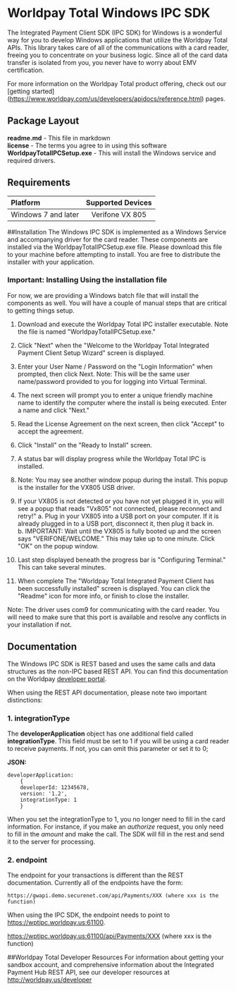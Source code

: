 # Worldpay Total Windows IPC SDK

The Integrated Payment Client SDK (IPC SDK) for Windows is a wonderful way for you to develop Windows applications that utilize the Worldpay Total APIs. This library takes care of all of the communications with a card reader, freeing you to concentrate on your business logic. Since all of the card data transfer is isolated from you, you never have to worry about EMV certification.

For more information on the Worldpay Total product offering, check out our [getting started] (https://www.worldpay.com/us/developers/apidocs/reference.html) pages.

## Package Layout

**readme.md** - This file in markdown  
**license** - The terms you agree to in using this software 
**WorldpayTotalIPCSetup.exe** - This will install the Windows service and required drivers.
 
## Requirements

| Platform           | Supported Devices|
|:------------------ |:----------------:|
| Windows 7 and later| Verifone VX 805  |
 
##Installation
The Windows IPC SDK is implemented as a Windows Service and accompanying driver for the card reader. These components are installed via the WorldpayTotalIPCSetup.exe file. Please download this file to your machine before attempting to install. You are free to distribute the installer with your application.


### Important: Installing Using the installation file
For now, we are providing a Windows batch file that will install the components as well. You will have a couple of manual steps that are critical to getting things setup.

 1. Download and execute the Worldpay Total IPC installer executable.  Note the file is named "WorldpayTotalIPCSetup.exe."
 2. Click "Next" when the "Welcome to the Worldpay Total Integrated Payment Client Setup Wizard" screen is displayed.
 3. Enter your User Name / Password on the "Login Information" when prompted, then click Next.  Note:  This will be the same user name/password provided to you for logging into Virtual Terminal.  
 4. The next screen will prompt you to enter a unique friendly machine name to identify the computer where the install is being executed.  Enter a name and click "Next."
 5. Read the License Agreement on the next screen, then click "Accept" to accept the agreement.
 6. Click "Install" on the "Ready to Install" screen.
 7. A status bar will display progress while the Worldpay Total IPC is installed.
 8. Note:  You may see another window popup during the install. This popup is the installer for the VX805 USB driver.
 9. If your VX805 is not detected or you have not yet plugged it in, you will see a popup that reads "Vx805" not connected, please reconnect and  retry!"
	a. Plug in your VX805 into a USB port on your computer.  If it is already plugged in to a USB port, disconnect it, then plug it back in.  
	b. IMPORTANT:  Wait until the VX805 is fully booted up and the screen says "VERIFONE/WELCOME."  This may take up to one minute. Click "OK" on the popup window.
	   
 10. Last step displayed beneath the progress bar is "Configuring Terminal."   This can take several minutes.
 11. When complete The "Worldpay Total Integrated Payment Client has been successfully installed" screen is displayed.  You can click the "Readme" icon for more info, or finish to close the installer.


Note: The driver uses com9 for communicating with the card reader. You will need to make sure that this port is available and resolve any conflicts in your installation if not.

## Documentation

The Windows IPC SDK is REST based and uses the same calls and data structures as the non-IPC based REST API. You can find this documentation on the Worldpay [developer portal](https://www.worldpay.com/us/developers/apidocs/getstartrest.html).

When using the REST API documentation, please note two important distinctions:

### 1. integrationType
The **developerApplication** object has one additional field called **integrationType**. This field must be set to 1 if you will be using a card reader to receive payments. If not, you can omit this parameter or set it to 0;

**JSON:**  

    developerApplication:  
        {  
        developerId: 12345678,  
        version: '1.2',  
        integrationType: 1  
        }  
When you set the integrationType to 1, you no longer need to fill in the card information. For instance, if you make an *authorize* request, you only need to fill in the *amount* and make the call. The SDK will fill in the rest and send it to the server for processing.


### 2. endpoint
The endpoint for your transactions is different than the REST documentation. Currently all of the endpoints have the form:  

    https://gwapi.demo.securenet.com/api/Payments/XXX (where xxx is the function)

When using the IPC SDK, the endpoint needs to point to https://wptipc.worldpay.us:61100.

   https://wptipc.worldpay.us:61100/api/Payments/XXX (where xxx is the function)
    

##Worldpay Total Developer Resources
For information about getting your sandbox account, and comprehensive information about the Integrated Payment Hub REST API, see our developer resources at http://worldpay.us/developer

